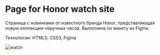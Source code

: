 # Page for Honor watch site

Страница с новинками от известного бренда Honor, представляющая новую коллекцию наручных часов. Выполнена по макету из Figma.

Технологии: HTML5, CSS3, Figma

![watch](https://user-images.githubusercontent.com/77633382/139418726-3d3994d9-fbc9-42e1-a08c-b1419731b4bd.png)
